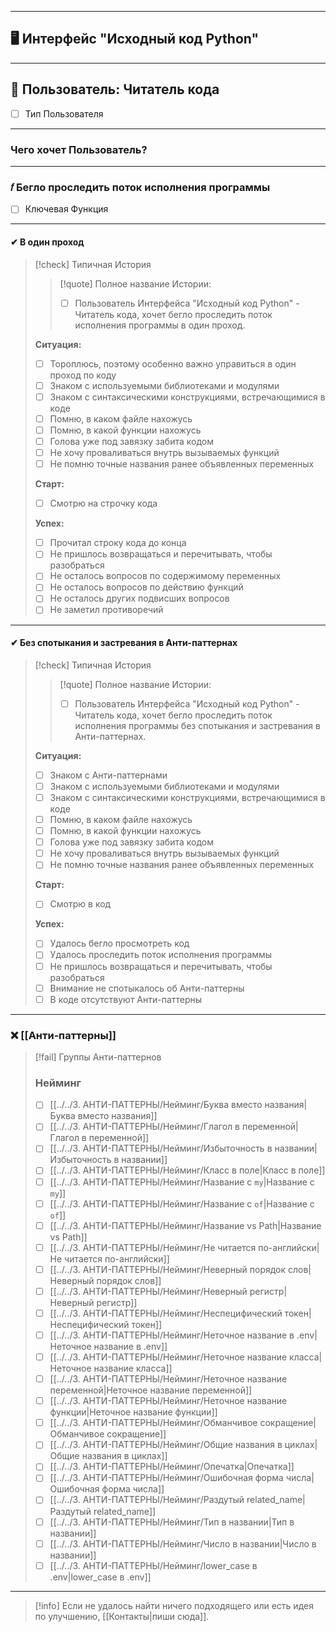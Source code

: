 ***
## 🖥️ Интерфейс "Исходный код Python"

***
## 👤 Пользователь: Читатель кода
- [ ] Тип Пользователя

***
### Чего хочет Пользователь?

***
### 𝑓 Бегло проследить поток исполнения программы
- [ ] Ключевая Функция

***
#### ✔ В один проход

>[!check] Типичная История
>>[!quote] Полное название Истории:
>>
>>- [ ] Пользователь Интерфейса "Исходный код Python" - Читатель кода, хочет бегло проследить поток исполнения программы в один проход.
>
>**Ситуация:**
>- [ ] Тороплюсь, поэтому особенно важно управиться в один проход по коду
>- [ ] Знаком с используемыми библиотеками и модулями
>- [ ] Знаком с синтаксическими конструкциями, встречающимися в коде
>- [ ] Помню, в каком файле нахожусь
>- [ ] Помню, в какой функции нахожусь
>- [ ] Голова уже под завязку забита кодом
>- [ ] Не хочу проваливаться внутрь вызываемых функций
>- [ ] Не помню точные названия ранее объявленных переменных
>
>**Старт:**
>- [ ] Смотрю на строчку кода
>
>**Успех:**
>- [ ] Прочитал строку кода до конца
>- [ ] Не пришлось возвращаться и перечитывать, чтобы разобраться
>- [ ] Не осталось вопросов по содержимому переменных
>- [ ] Не осталось вопросов по действию функций
>- [ ] Не осталось других подвисших вопросов
>- [ ] Не заметил противоречий

***
#### ✔ Без спотыкания и застревания в Анти-паттернах

>[!check] Типичная История
>>[!quote] Полное название Истории:
>>
>>- [ ] Пользователь Интерфейса "Исходный код Python" - Читатель кода, хочет бегло проследить поток исполнения программы без спотыкания и застревания в Анти-паттернах.
>
>**Ситуация:**
>- [ ] Знаком с Анти-паттернами
>- [ ] Знаком с используемыми библиотеками и модулями
>- [ ] Знаком с синтаксическими конструкциями, встречающимися в коде
>- [ ] Помню, в каком файле нахожусь
>- [ ] Помню, в какой функции нахожусь
>- [ ] Голова уже под завязку забита кодом
>- [ ] Не хочу проваливаться внутрь вызываемых функций
>- [ ] Не помню точные названия ранее объявленных переменных
>
>**Старт:**
>- [ ] Смотрю в код
>
>**Успех:**
>- [ ] Удалось бегло просмотреть код
>- [ ] Удалось проследить поток исполнения программы
>- [ ] Не пришлось возвращаться и перечитывать, чтобы разобраться
>- [ ] Внимание не спотыкалось об Анти-паттерны
>- [ ] В коде отсутствуют Анти-паттерны

***
### ❌ [[Анти‐паттерны]]

> [!fail] Группы Анти-паттернов
> ### Нейминг
>
> - [ ] [[../../3. АНТИ-ПАТТЕРНЫ/Нейминг/Буква вместо названия|Буква вместо названия]]
> - [ ] [[../../3. АНТИ-ПАТТЕРНЫ/Нейминг/Глагол в переменной|Глагол в переменной]]
> - [ ] [[../../3. АНТИ-ПАТТЕРНЫ/Нейминг/Избыточность в названии|Избыточность в названии]]
> - [ ] [[../../3. АНТИ-ПАТТЕРНЫ/Нейминг/Класс в поле|Класс в поле]]
> - [ ] [[../../3. АНТИ-ПАТТЕРНЫ/Нейминг/Название с `my`|Название с `my`]]
> - [ ] [[../../3. АНТИ-ПАТТЕРНЫ/Нейминг/Название с `of`|Название с `of`]]
> - [ ] [[../../3. АНТИ-ПАТТЕРНЫ/Нейминг/Название vs Path|Название vs Path]]
> - [ ] [[../../3. АНТИ-ПАТТЕРНЫ/Нейминг/Не читается по-английски|Не читается по-английски]]
> - [ ] [[../../3. АНТИ-ПАТТЕРНЫ/Нейминг/Неверный порядок слов|Неверный порядок слов]]
> - [ ] [[../../3. АНТИ-ПАТТЕРНЫ/Нейминг/Неверный регистр|Неверный регистр]]
> - [ ] [[../../3. АНТИ-ПАТТЕРНЫ/Нейминг/Неспецифический токен|Неспецифический токен]]
> - [ ] [[../../3. АНТИ-ПАТТЕРНЫ/Нейминг/Неточное название в .env|Неточное название в .env]]
> - [ ] [[../../3. АНТИ-ПАТТЕРНЫ/Нейминг/Неточное название класса|Неточное название класса]]
> - [ ] [[../../3. АНТИ-ПАТТЕРНЫ/Нейминг/Неточное название переменной|Неточное название переменной]]
> - [ ] [[../../3. АНТИ-ПАТТЕРНЫ/Нейминг/Неточное название функции|Неточное название функции]]
> - [ ] [[../../3. АНТИ-ПАТТЕРНЫ/Нейминг/Обманчивое сокращение|Обманчивое сокращение]]
> - [ ] [[../../3. АНТИ-ПАТТЕРНЫ/Нейминг/Общие названия в циклах|Общие названия в циклах]]
> - [ ] [[../../3. АНТИ-ПАТТЕРНЫ/Нейминг/Опечатка|Опечатка]]
> - [ ] [[../../3. АНТИ-ПАТТЕРНЫ/Нейминг/Ошибочная форма числа|Ошибочная форма числа]]
> - [ ] [[../../3. АНТИ-ПАТТЕРНЫ/Нейминг/Раздутый related_name|Раздутый related_name]]
> - [ ] [[../../3. АНТИ-ПАТТЕРНЫ/Нейминг/Тип в названии|Тип в названии]]
> - [ ] [[../../3. АНТИ-ПАТТЕРНЫ/Нейминг/Число в названии|Число в названии]]
> - [ ] [[../../3. АНТИ-ПАТТЕРНЫ/Нейминг/lower_case в .env|lower_case в .env]]

***

> [!info]
> Если не удалось найти ничего подходящего или есть идея по улучшению, [[Контакты|пиши сюда]].
